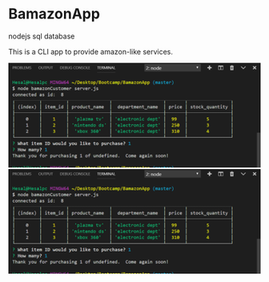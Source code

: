 # BamazonApp
nodejs sql database

This is a CLI app to provide amazon-like services.


![](assets/images/bamazonFinal.png)
![](assets/images/bamazonFinal.png)
